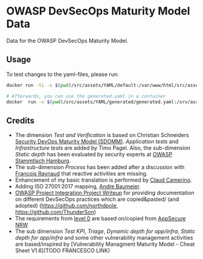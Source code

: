 # OWASP DevSecOps Maturity Model Data
Data for the OWASP DevSecOps Maturity Model.

## Usage
To test changes to the yaml-files, please run:
```bash
docker run -ti -v $(pwd)/src/assets/YAML/default:/var/www/html/src/assets/YAML/default -v $(pwd)/src/assets/YAML/generated:/var/www/html/src/assets/YAML/generated -v $(pwd)/src/assets/YAML/schema:/var/www/html/src/assets/YAML/schema wurstbrot/dsomm-yaml-generation

# Afterwards, you can use the generated.yaml in a container
docker  run -v $(pwd)/src/assets/YAML/generated/generated.yaml:/srv/assets/YAML/generated/generated.yaml -p 8080:8080 wurstbrot/dsomm
```

## Credits

* The dimension _Test and Verification_ is based on Christian Schneiders [Security DevOps Maturity Model (SDOMM)](https://www.christian-schneider.net/SecurityDevOpsMaturityModel.html). _Application tests_ and _Infrastructure tests_ are added by Timo Pagel. Also, the sub-dimension _Static depth_ has been evaluated by security experts at [OWASP Stammtisch Hamburg](https://www.owasp.org/index.php/OWASP_German_Chapter_Stammtisch_Initiative/Hamburg).
* The sub-dimension <i>Process</i> has been added after a discussion with [Francois Raynaud](https://www.linkedin.com/in/francoisraynaud/) that reactive activities are missing.
* Enhancement of my basic translation is performed by [Claud Camerino](https://github.com/clazba).
* Adding ISO 27001:2017 mapping, [Andre Baumeier](https://github.com/AndreBaumeier).
* [OWASP Project Integration Project Writeup](https://github.com/OWASP/www-project-integration-standards/blob/master/writeups/owasp_in_sdlc/index.md) for providing documentation on different DevSecOps practices which are copied&pasted/ (and adopted) (https://github.com/northdpole, https://github.com/ThunderSon)
* The requirements from [level 0](https://github.com/AppSecure-nrw/security-belts/blob/master/white/) are based on/copied from [AppSecure NRW](https://appsecure.nrw/)
* The sub dimension _Test KPI_, _Triage_, _Dynamic depth for app/infra_, _Static depth for app/infra_ and some other vulnerability management activities are based/inspired by [Vulnerability Managment Maturity Model - Cheat Sheet V1.6](TODO FRANCESCO LINK)
